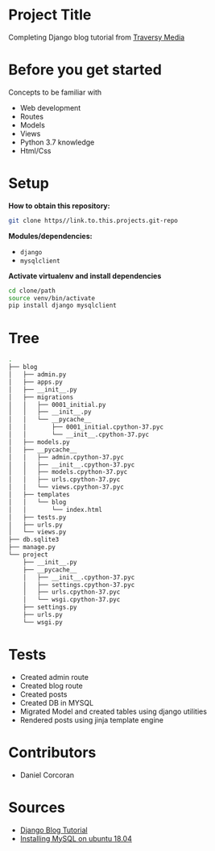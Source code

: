 # Project Title
Completing Django blog tutorial from [Traversy Media](https://www.youtube.com/watch?v=D6esTdOLXh4)

# Before you get started
Concepts to be familiar with
- Web development
- Routes
- Models
- Views
- Python 3.7 knowledge
- Html/Css

# Setup
**How to obtain this repository:**
```sh
git clone https//link.to.this.projects.git-repo
```
**Modules/dependencies:**
- `django`
- `mysqlclient`

**Activate virtualenv and install dependencies**
```sh
cd clone/path
source venv/bin/activate
pip install django mysqlclient
```

# Tree
```sh
.
├── blog
│   ├── admin.py
│   ├── apps.py
│   ├── __init__.py
│   ├── migrations
│   │   ├── 0001_initial.py
│   │   ├── __init__.py
│   │   └── __pycache__
│   │       ├── 0001_initial.cpython-37.pyc
│   │       └── __init__.cpython-37.pyc
│   ├── models.py
│   ├── __pycache__
│   │   ├── admin.cpython-37.pyc
│   │   ├── __init__.cpython-37.pyc
│   │   ├── models.cpython-37.pyc
│   │   ├── urls.cpython-37.pyc
│   │   └── views.cpython-37.pyc
│   ├── templates
│   │   └── blog
│   │       └── index.html
│   ├── tests.py
│   ├── urls.py
│   └── views.py
├── db.sqlite3
├── manage.py
└── project
    ├── __init__.py
    ├── __pycache__
    │   ├── __init__.cpython-37.pyc
    │   ├── settings.cpython-37.pyc
    │   ├── urls.cpython-37.pyc
    │   └── wsgi.cpython-37.pyc
    ├── settings.py
    ├── urls.py
    └── wsgi.py
```

# Tests
- Created admin route
- Created blog route
- Created posts
- Created DB in MYSQL
- Migrated Model and created tables using django utilities
- Rendered posts using jinja template engine

# Contributors
- Daniel Corcoran

# Sources
- [Django Blog Tutorial](https://www.youtube.com/watch?v=D6esTdOLXh4)
- [Installing MySQL on ubuntu 18.04](https://www.digitalocean.com/community/tutorials/how-to-install-mysql-on-ubuntu-18-04)
